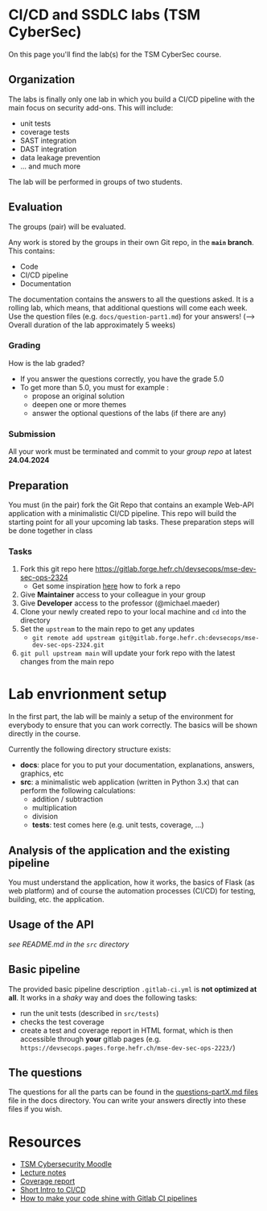 

# CI/CD and SSDLC labs (TSM CyberSec)

On this page you'll find the lab(s) for the TSM CyberSec course. 

## Organization

The labs is finally only one lab in which you build a CI/CD pipeline with the main focus on security add-ons. This will include:

* unit tests
* coverage tests
* SAST integration
* DAST integration
* data leakage prevention
* ... and much more

The lab will be performed in groups of two students.

## Evaluation

The groups (pair) will be evaluated.

Any work is stored by the groups in their own Git repo, in the **`main` branch**. This contains:

* Code
* CI/CD pipeline
* Documentation

The documentation contains the answers to all the questions asked. It is a rolling lab, which means, that additional questions will come each week. Use the question files (e.g. `docs/question-part1.md`) for your answers! (--> Overall duration of the lab approximately 5 weeks)

### Grading

How is the lab graded?

- If you answer the questions correctly, you have the grade 5.0
- To get more than 5.0, you must for example :
    - propose an original solution
    - deepen one or more themes
    - answer the optional questions of the labs (if there are any)


### Submission

All your work must be terminated and commit to your *group repo* at latest **24.04.2024**

## Preparation

You must (in the pair) fork the Git Repo that contains an example Web-API application with a minimalistic CI/CD pipeline. This repo will build the starting point for all your upcoming lab tasks. These preparation steps will be done together in class


### Tasks

1. Fork this git repo here https://gitlab.forge.hefr.ch/devsecops/mse-dev-sec-ops-2324
    - Get some inspiration [here](https://concurp.pages.forge.hefr.ch/2022-2023/website/lab00/) how to fork a repo
2. Give **Maintainer** access to your colleague in your group
3. Give **Developer** access to the professor (@michael.maeder)
4. Clone your newly created repo to your local machine and `cd` into the directory
5. Set the `upstream` to the main repo to get any updates
   * `git remote add upstream git@gitlab.forge.hefr.ch:devsecops/mse-dev-sec-ops-2324.git`
6. `git pull upstream main` will update your fork repo with the latest changes from the main repo


# Lab envrionment setup

In the first part, the lab will be mainly a setup of the environment for everybody to ensure that you can work correctly. The basics will be shown directly in the course.

Currently the following directory structure exists:

* **docs**: place for you to put your documentation, explanations, answers, graphics, etc
* **src**: a minimalistic web application (written in Python 3.x) that can perform the following calculations:
    * addition / subtraction
    * multiplication
    * division
  * **tests**: test comes here (e.g. unit tests, coverage, ...)

## Analysis of the application and the existing pipeline

You must understand the application, how it works, the basics of Flask (as web platform) and of course the automation processes (CI/CD) for testing, building, etc. the application.

## Usage of the API

*see README.md in the `src` directory*

## Basic pipeline

The provided basic pipeline description `.gitlab-ci.yml` is **not optimized at all**. It works in a *shaky* way and does the following tasks:

- run the unit tests (described in `src/tests`)
- checks the test coverage
- create a test and coverage report in HTML format, which is then accessible through **your** gitlab pages (e.g. `https://devsecops.pages.forge.hefr.ch/mse-dev-sec-ops-2223/`)


## The questions

The questions for all the parts can be found in the [questions-partX.md files](./docs/) file in the docs directory. You can write your answers directly into these files if you wish.


# Resources
* [TSM Cybersecurity Moodle](https://moodle.msengineering.ch/course/view.php?id=2376)
* [Lecture notes](https://heia-fr-maeder.github.io/mse_cybersec)
* [Coverage report](hhttps://mse-dev-sec-ops-2324-devsecops-mse-fd7bb329cbf2fd39e71840cb4686.pages.forge.hefr.ch/)
* [Short Intro to CI/CD](https://www.youtube.com/watch?v=l5705U8s_nQ&t=358s)
* [How to make your code shine with Gitlab CI pipelines](https://medium.com/semantixbr/how-to-make-your-code-shine-with-gitlab-ci-pipelines-48ade99192d1)
